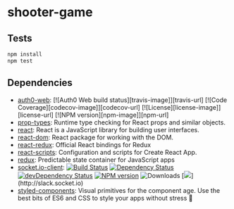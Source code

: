 # shooter-game

## Tests

```sh
npm install
npm test
```

## Dependencies

- [auth0-web](https://github.com/brunokrebs/auth0-web): [![Auth0 Web build status][travis-image]][travis-url] [![Code Coverage][codecov-image]][codecov-url] [![License][license-image]][license-url] [![NPM version][npm-image]][npm-url]
- [prop-types](https://github.com/facebook/prop-types): Runtime type checking for React props and similar objects.
- [react](https://github.com/facebook/react): React is a JavaScript library for building user interfaces.
- [react-dom](https://github.com/facebook/react): React package for working with the DOM.
- [react-redux](https://github.com/reduxjs/react-redux): Official React bindings for Redux
- [react-scripts](https://github.com/facebookincubator/create-react-app): Configuration and scripts for Create React App.
- [redux](https://github.com/reactjs/redux): Predictable state container for JavaScript apps
- [socket.io-client](https://github.com/Automattic/socket.io-client): [![Build Status](https://secure.travis-ci.org/socketio/socket.io-client.svg?branch=master)](http://travis-ci.org/socketio/socket.io-client) [![Dependency Status](https://david-dm.org/socketio/socket.io-client.svg)](https://david-dm.org/socketio/socket.io-client) [![devDependency Status](https://david-dm.org/socketio/socket.io-client/dev-status.svg)](https://david-dm.org/socketio/socket.io-client#info=devDependencies) [![NPM version](https://badge.fury.io/js/socket.io-client.svg)](https://www.npmjs.com/package/socket.io-client) ![Downloads](http://img.shields.io/npm/dm/socket.io-client.svg?style=flat) [![](http://slack.socket.io/badge.svg?)](http://slack.socket.io)
- [styled-components](https://github.com/styled-components/styled-components): Visual primitives for the component age. Use the best bits of ES6 and CSS to style your apps without stress 💅
